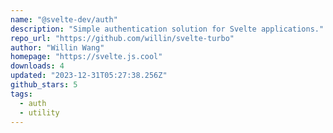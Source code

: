 ```yaml
---
name: "@svelte-dev/auth"
description: "Simple authentication solution for Svelte applications."
repo_url: "https://github.com/willin/svelte-turbo"
author: "Willin Wang"
homepage: "https://svelte.js.cool"
downloads: 4
updated: "2023-12-31T05:27:38.256Z"
github_stars: 5
tags: 
  - auth
  - utility
---
```

